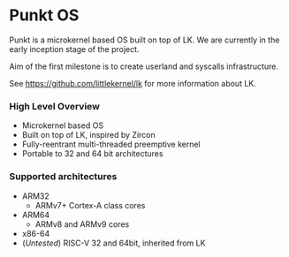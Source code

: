 # Punkt OS

Punkt is a microkernel based OS built on top of LK. We are currently in the early inception stage of the project.

Aim of the first milestone is to create userland and syscalls infrastructure.


See https://github.com/littlekernel/lk for more information about LK.


### High Level Overview

- Microkernel based OS
- Built on top of LK, inspired by Zircon
- Fully-reentrant multi-threaded preemptive kernel
- Portable to 32 and 64 bit architectures

### Supported architectures

- ARM32
  - ARMv7+ Cortex-A class cores
- ARM64
  - ARMv8 and ARMv9 cores
- x86-64
- (*Untested*) RISC-V 32 and 64bit, inherited from LK

